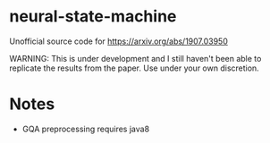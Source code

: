 # neural-state-machine
Unofficial source code for https://arxiv.org/abs/1907.03950

WARNING: This is under development and I still haven't been able to replicate the results from the paper. Use under your own discretion.


# Notes
* GQA preprocessing requires java8
